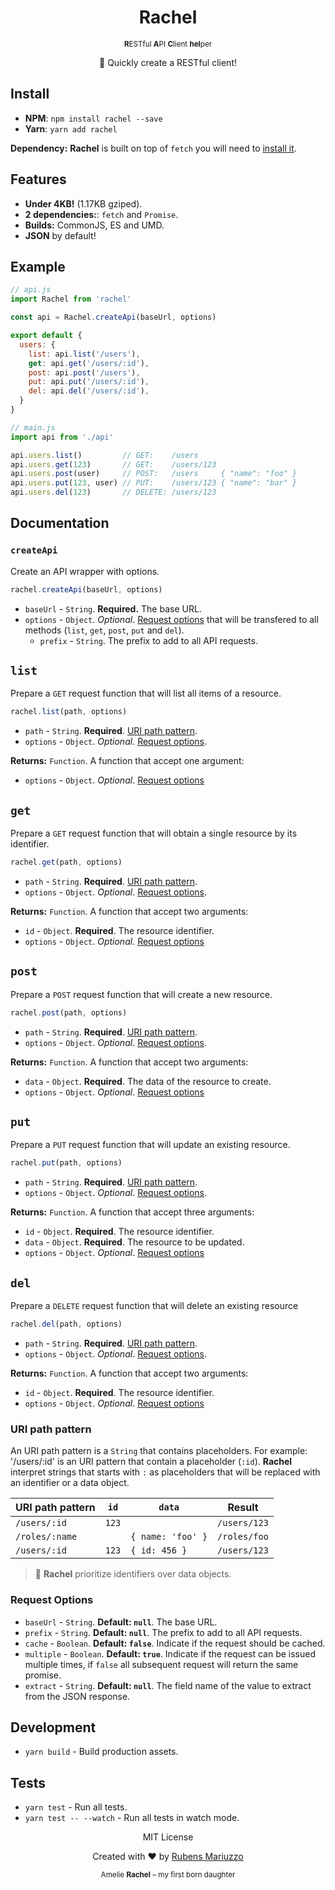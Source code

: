 <div align=center>
  <h1>Rachel</h1>
  <small>
    <strong>R</strong>ESTful
    <strong>A</strong>PI 
    <strong>C</strong>lient
    <strong>hel</strong>per
  </small>
  <p>🚀 Quickly create a RESTful client!<p>
</div>

## Install

 - **NPM**: `npm install rachel --save`
 - **Yarn**: `yarn add rachel`

 **Dependency:** **Rachel** is built on top of `fetch` you will need to [install it](https://github.com/matthew-andrews/isomorphic-fetch).

## Features

 - **Under 4KB!** (1.17KB gziped).
 - **2 dependencies:**: `fetch` and `Promise`.
 - **Builds:** CommonJS, ES and UMD.
 - **JSON** by default!

## Example

```js
// api.js
import Rachel from 'rachel'

const api = Rachel.createApi(baseUrl, options)

export default {
  users: {
    list: api.list('/users'),
    get: api.get('/users/:id'),
    post: api.post('/users'),
    put: api.put('/users/:id'),
    del: api.del('/users/:id'),
  }
}
```

```js
// main.js
import api from './api'

api.users.list()         // GET:    /users
api.users.get(123)       // GET:    /users/123
api.users.post(user)     // POST:   /users     { "name": "foo" }
api.users.put(123, user) // PUT:    /users/123 { "name": "bar" }
api.users.del(123)       // DELETE: /users/123
```

## Documentation

### `createApi`

Create an API wrapper with options.

```js
rachel.createApi(baseUrl, options)
```
 - `baseUrl` - `String`. **Required.** The base URL.
 - `options` - `Object`. _Optional_. [Request options](#request-options) that will be transfered to all methods (`list`, `get`, `post`, `put` and `del`).
   - `prefix` - `String`. The prefix to add to all API requests.

## `list`

Prepare a `GET` request function that will list all items of a resource.

```js
rachel.list(path, options)
```

 - `path` - `String`. **Required**. [URI path pattern](#uri-path-pattern).
 - `options` - `Object`. _Optional_. [Request options](#request-options).

**Returns:** `Function`. A function that accept one argument:
 - `options` - `Object`. _Optional_. [Request options](#request-options)

## `get`

Prepare a `GET` request function that will obtain a single resource by its identifier.

```js
rachel.get(path, options)
```

 - `path` - `String`. **Required**. [URI path pattern](#uri-path-pattern).
 - `options` - `Object`. _Optional_. [Request options](#request-options).

**Returns:** `Function`. A function that accept two arguments:
 - `id` - `Object`. **Required**. The resource identifier. 
 - `options` - `Object`. _Optional_. [Request options](#request-options)

## `post`

Prepare a `POST` request function that will create a new resource.

```js
rachel.post(path, options)
```

 - `path` - `String`. **Required**. [URI path pattern](#uri-path-pattern).
 - `options` - `Object`. _Optional_. [Request options](#request-options).

**Returns:** `Function`. A function that accept two arguments:
 - `data` - `Object`. **Required**. The data of the resource to create.
 - `options` - `Object`. _Optional_. [Request options](#request-options)

## `put`

Prepare a `PUT` request function that will update an existing resource.

```js
rachel.put(path, options)
```
 - `path` - `String`. **Required**. [URI path pattern](#uri-path-pattern).
 - `options` - `Object`. _Optional_. [Request options](#request-options).

**Returns:** `Function`. A function that accept three arguments:
 - `id` - `Object`. **Required**. The resource identifier.
 - `data` - `Object`. **Required**. The resource to be updated.
 - `options` - `Object`. _Optional_. [Request options](#request-options)

## `del`

Prepare a `DELETE` request function that will delete an existing resource

```js
rachel.del(path, options)
```

 - `path` - `String`. **Required**. [URI path pattern](#uri-path-pattern).
 - `options` - `Object`. _Optional_. [Request options](#request-options).

**Returns:** `Function`. A function that accept two arguments:
 - `id` - `Object`. **Required**. The resource identifier.
 - `options` - `Object`. _Optional_. [Request options](#request-options)

### URI path pattern

An URI path pattern is a `String` that contains placeholders. For example: '/users/:id' is an URI pattern that contain a placeholder (`:id`). **Rachel** interpret strings that starts with `:` as placeholders that will be replaced with an identifier or a data object.

 | URI path pattern | `id`  | `data`            | Result       |
 | ---------------- | ----- | ----------------- | ------------ |
 | `/users/:id`     | `123` |                   | `/users/123` |
 | `/roles/:name`   |       | `{ name: 'foo' }` | `/roles/foo` |
 | `/users/:id`     | `123` | `{ id: 456 }`     | `/users/123` |

> 💁 **Rachel** prioritize identifiers over data objects.

### Request Options

 - `baseUrl` - `String`. **Default: `null`**. The base URL.
 - `prefix` - `String`. **Default: `null`**. The prefix to add to all API requests.
 - `cache` - `Boolean`. **Default: `false`**. Indicate if the request should be cached.
 - `multiple` - `Boolean`. **Default: `true`**. Indicate if the request can be issued multiple times, if `false` all subsequent request will return the same promise.
 - `extract` - `String`. **Default: `null`**. The field name of the value to extract from the JSON response.

## Development

 - `yarn build` - Build production assets.


## Tests

 - `yarn test` - Run all tests.
 - `yarn test -- --watch` - Run all tests in watch mode.

<div align=center>
  <p>MIT License</p>
  <p>Created with ❤️ by <a href="https://github.com/rmariuzzo">Rubens Mariuzzo</a></p>
  <small>Amelie <strong>Rachel</strong> – my first born daughter</small>
</div>
